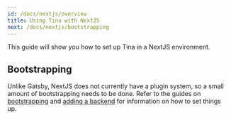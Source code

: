 ```yaml
---
id: /docs/nextjs/overview
title: Using Tina with NextJS
next: /docs/nextjs/bootstrapping
---
```


This guide will show you how to set up Tina in a NextJS environment.

## Bootstrapping

Unlike Gatsby, NextJS does not currently have a plugin system, so a small amount of bootstrapping needs to be done. Refer to the guides on [bootstrapping](/docs/nextjs/bootstrapping) and [adding a backend](/docs/nextjs/adding-backends) for information on how to set things up.

